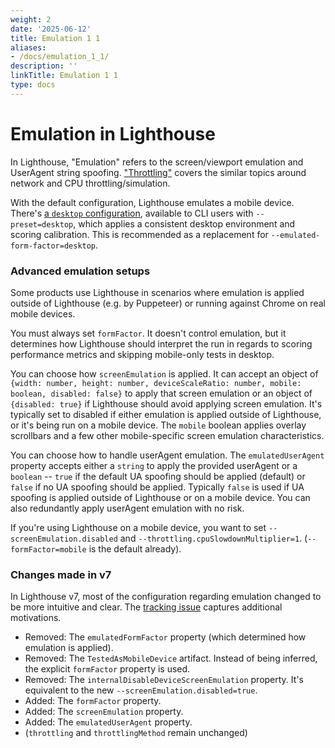 ```yaml
---
weight: 2
date: '2025-06-12'
title: Emulation 1 1
aliases:
- /docs/emulation_1_1/
description: ''
linkTitle: Emulation 1 1
type: docs
---
```


# Emulation in Lighthouse

In Lighthouse, "Emulation" refers to the screen/viewport emulation and UserAgent string spoofing.
["Throttling"](./throttling.md) covers the similar topics around network and CPU throttling/simulation.

With the default configuration, Lighthouse emulates a mobile device. There's [a `desktop` configuration](../core/config/desktop-config.js), available to CLI users with `--preset=desktop`, which applies a consistent desktop environment and scoring calibration. This is recommended as a replacement for `--emulated-form-factor=desktop`.

### Advanced emulation setups

Some products use Lighthouse in scenarios where emulation is applied outside of Lighthouse (e.g. by Puppeteer) or running against Chrome on real mobile devices.

You must always set `formFactor`. It doesn't control emulation, but it determines how Lighthouse should interpret the run in regards to scoring performance metrics and skipping mobile-only tests in desktop.

You can choose how `screenEmulation` is applied. It can accept an object of `{width: number, height: number, deviceScaleRatio: number, mobile: boolean, disabled: false}` to apply that screen emulation or an object of `{disabled: true}` if Lighthouse should avoid applying screen emulation. It's typically set to disabled if either emulation is applied outside of Lighthouse, or it's being run on a mobile device. The `mobile` boolean applies overlay scrollbars and a few other mobile-specific screen emulation characteristics.

You can choose how to handle userAgent emulation. The `emulatedUserAgent` property accepts either a `string` to apply the provided userAgent or a `boolean` -- `true` if the default UA spoofing should be applied (default) or `false` if no UA spoofing should be applied. Typically `false` is used if UA spoofing is applied outside of Lighthouse or on a mobile device. You can also redundantly apply userAgent emulation with no risk.

If you're using Lighthouse on a mobile device, you want to set `--screenEmulation.disabled` and `--throttling.cpuSlowdownMultiplier=1`. (`--formFactor=mobile` is the default already).

### Changes made in v7

In Lighthouse v7, most of the configuration regarding emulation changed to be more intuitive and clear. The [tracking issue](https://github.com/GoogleChrome/lighthouse/issues/10910
) captures additional motivations.

* Removed: The `emulatedFormFactor` property (which determined how emulation is applied).
* Removed: The `TestedAsMobileDevice` artifact. Instead of being inferred, the explicit `formFactor` property is used.
* Removed: The `internalDisableDeviceScreenEmulation` property. It's equivalent to the new `--screenEmulation.disabled=true`.
* Added: The `formFactor` property.
* Added: The `screenEmulation` property.
* Added: The `emulatedUserAgent` property.
* (`throttling` and `throttlingMethod` remain unchanged)
